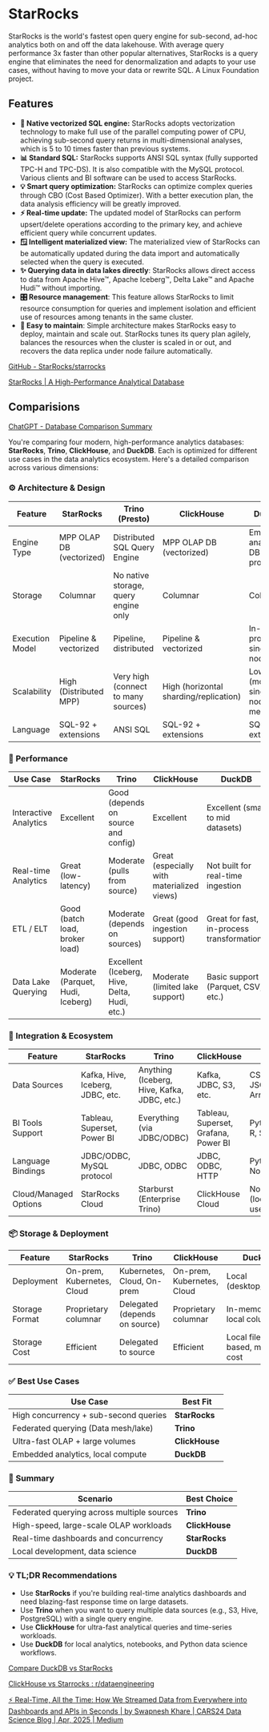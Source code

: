 # StarRocks

StarRocks is the world's fastest open query engine for sub-second, ad-hoc analytics both on and off the data lakehouse. With average query performance 3x faster than other popular alternatives, StarRocks is a query engine that eliminates the need for denormalization and adapts to your use cases, without having to move your data or rewrite SQL. A Linux Foundation project.

## Features

- **🚀 Native vectorized SQL engine:** StarRocks adopts vectorization technology to make full use of the parallel computing power of CPU, achieving sub-second query returns in multi-dimensional analyses, which is 5 to 10 times faster than previous systems.
- **📊 Standard SQL:** StarRocks supports ANSI SQL syntax (fully supported TPC-H and TPC-DS). It is also compatible with the MySQL protocol. Various clients and BI software can be used to access StarRocks.
- **💡 Smart query optimization:** StarRocks can optimize complex queries through CBO (Cost Based Optimizer). With a better execution plan, the data analysis efficiency will be greatly improved.
- **⚡ Real-time update:** The updated model of StarRocks can perform upsert/delete operations according to the primary key, and achieve efficient query while concurrent updates.
- **🪟 Intelligent materialized view:** The materialized view of StarRocks can be automatically updated during the data import and automatically selected when the query is executed.
- **✨ Querying data in data lakes directly**: StarRocks allows direct access to data from Apache Hive™, Apache Iceberg™, Delta Lake™ and Apache Hudi™ without importing.
- **🎛️ Resource management**: This feature allows StarRocks to limit resource consumption for queries and implement isolation and efficient use of resources among tenants in the same cluster.
- **💠 Easy to maintain**: Simple architecture makes StarRocks easy to deploy, maintain and scale out. StarRocks tunes its query plan agilely, balances the resources when the cluster is scaled in or out, and recovers the data replica under node failure automatically.

[GitHub - StarRocks/starrocks](https://github.com/StarRocks/starrocks)

[StarRocks \| A High-Performance Analytical Database](https://www.starrocks.io/)

## Comparisions

[ChatGPT - Database Comparison Summary](https://chatgpt.com/share/6803feb3-70ac-8005-8ddb-5b66eb702c3a)

You're comparing four modern, high-performance analytics databases: **StarRocks**, **Trino**, **ClickHouse**, and **DuckDB**. Each is optimized for different use cases in the data analytics ecosystem. Here's a detailed comparison across various dimensions:

### ⚙️ Architecture & Design

|Feature|**StarRocks**|**Trino (Presto)**|**ClickHouse**|**DuckDB**|
|---|---|---|---|---|
|Engine Type|MPP OLAP DB (vectorized)|Distributed SQL Query Engine|MPP OLAP DB (vectorized)|Embedded analytical DB (in-process)|
|Storage|Columnar|No native storage, query engine only|Columnar|Columnar|
|Execution Model|Pipeline & vectorized|Pipeline, distributed|Pipeline & vectorized|In-process, single-node|
|Scalability|High (Distributed MPP)|Very high (connect to many sources)|High (horizontal sharding/replication)|Low (mostly single-node, in-memory)|
|Language|SQL-92 + extensions|ANSI SQL|SQL-92 + extensions|SQL-92 + extensions|

### 🚀 Performance

|Use Case|**StarRocks**|**Trino**|**ClickHouse**|**DuckDB**|
|---|---|---|---|---|
|Interactive Analytics|Excellent|Good (depends on source and config)|Excellent|Excellent (small to mid datasets)|
|Real-time Analytics|Great (low-latency)|Moderate (pulls from source)|Great (especially with materialized views)|Not built for real-time ingestion|
|ETL / ELT|Good (batch load, broker load)|Moderate (depends on sources)|Great (good ingestion support)|Great for fast, in-process transformations|
|Data Lake Querying|Moderate (Parquet, Hudi, Iceberg)|Excellent (Iceberg, Hive, Delta, Hudi, etc.)|Moderate (limited lake support)|Basic support (Parquet, CSV, etc.)|

### 🔌 Integration & Ecosystem

|Feature|**StarRocks**|**Trino**|**ClickHouse**|**DuckDB**|
|---|---|---|---|---|
|Data Sources|Kafka, Hive, Iceberg, JDBC, etc.|Anything (Iceberg, Hive, Kafka, JDBC, etc.)|Kafka, JDBC, S3, etc.|CSV, Parquet, JSON, Pandas, Arrow|
|BI Tools Support|Tableau, Superset, Power BI|Everything (via JDBC/ODBC)|Tableau, Superset, Grafana, Power BI|Python, Jupyter, R, Streamlit, etc.|
|Language Bindings|JDBC/ODBC, MySQL protocol|JDBC, ODBC|JDBC, ODBC, HTTP|Python, R, Node.js|
|Cloud/Managed Options|StarRocks Cloud|Starburst (Enterprise Trino)|ClickHouse Cloud|None (local/embedded use)|

### 📦 Storage & Deployment

|Feature|**StarRocks**|**Trino**|**ClickHouse**|**DuckDB**|
|---|---|---|---|---|
|Deployment|On-prem, Kubernetes, Cloud|Kubernetes, Cloud, On-prem|On-prem, Kubernetes, Cloud|Local (desktop/server)|
|Storage Format|Proprietary columnar|Delegated (depends on source)|Proprietary columnar|In-memory / local columnar|
|Storage Cost|Efficient|Delegated to source|Efficient|Local file-based, minimal cost|

### ✅ Best Use Cases

|Use Case|Best Fit|
|---|---|
|High concurrency + sub-second queries|**StarRocks**|
|Federated querying (Data mesh/lake)|**Trino**|
|Ultra-fast OLAP + large volumes|**ClickHouse**|
|Embedded analytics, local compute|**DuckDB**|

### 📝 Summary

|Scenario|Best Choice|
|---|---|
|Federated querying across multiple sources|**Trino**|
|High-speed, large-scale OLAP workloads|**ClickHouse**|
|Real-time dashboards and concurrency|**StarRocks**|
|Local development, data science|**DuckDB**|

### 💡 TL;DR Recommendations

- Use **StarRocks** if you're building real-time analytics dashboards and need blazing-fast response time on large datasets.
- Use **Trino** when you want to query multiple data sources (e.g., S3, Hive, PostgreSQL) with a single query engine.
- Use **ClickHouse** for ultra-fast analytical queries and time-series workloads.
- Use **DuckDB** for local analytics, notebooks, and Python data science workflows.

[Compare DuckDB vs StarRocks](https://www.influxdata.com/comparison/duckdb-vs-starrocks/)

[ClickHouse vs Starrocks : r/dataengineering](https://www.reddit.com/r/dataengineering/comments/1iar9n0/clickhouse_vs_starrocks/)

[⚡️ Real-Time, All the Time: How We Streamed Data from Everywhere into Dashboards and APIs in Seconds \| by Swapnesh Khare \| CARS24 Data Science Blog \| Apr, 2025 \| Medium](https://medium.com/cars24-data-science-blog/%EF%B8%8F-real-time-all-the-time-how-we-streamed-data-from-everywhere-into-dashboards-and-apis-in-095711edf1b2)
